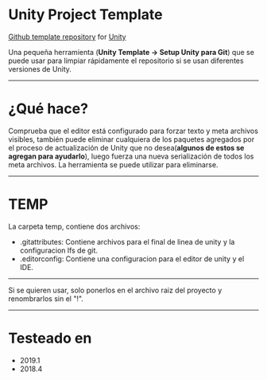 # Unity Project Template
[Github template repository](https://help.github.com/en/articles/creating-a-template-repository) for [Unity](https://unity.com/)

Una pequeña herramienta (**Unity Template -> Setup Unity para Git**) que se puede usar para limpiar rápidamente el repositorio si se usan diferentes versiones de Unity.

---

# ¿Qué hace?

Comprueba que el editor está configurado para forzar texto y meta archivos visibles, también puede eliminar cualquiera de los paquetes agregados por el proceso de actualización de Unity que no desea(**algunos de estos se agregan para ayudarlo**), luego fuerza una nueva serialización de todos los meta archivos. La herramienta se puede utilizar para eliminarse.

---

# TEMP

La carpeta temp, contiene dos archivos:

* .gitattributes: Contiene archivos para el final de linea de unity y la configuracion lfs de git.
* .editorconfig: Contiene una configuracion para el editor de unity y el IDE.

---

Si se quieren usar, solo ponerlos en el archivo raiz del proyecto y renombrarlos sin el "!".

---


# Testeado en
 - 2019.1
 - 2018.4